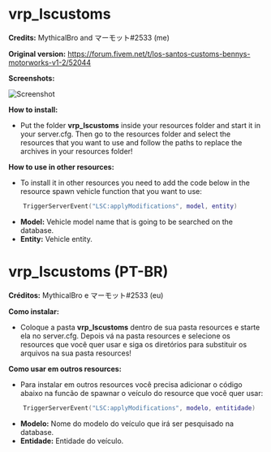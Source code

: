 # vrp_lscustoms
**Credits:** MythicalBro and マーモット#2533 (me)

**Original version:** https://forum.fivem.net/t/los-santos-customs-bennys-motorworks-v1-2/52044

**Screenshots:**

   ![Screenshot](https://i.imgur.com/jOh7fAb.png)

**How to install:**

   - Put the folder **vrp_lscustoms** inside your resources folder and start it in your server.cfg. Then go to the resources folder and select the resources that you want to use and follow the paths to replace the archives in your resources folder!
  
**How to use in other resources:**

   - To install it in other resources you need to add the code below in the resource spawn vehicle function that you want to use:
   ```lua
       TriggerServerEvent("LSC:applyModifications", model, entity)
   ```
   - **Model:** Vehicle model name that is going to be searched on the database.
   - **Entity:** Vehicle entity.
   

# vrp_lscustoms (PT-BR)

**Créditos:** MythicalBro e マーモット#2533 (eu)

**Como instalar:**
    
   - Coloque a pasta **vrp_lscustoms** dentro de sua pasta resources e starte ela no server.cfg. Depois vá na pasta resources e selecione os resources que você quer usar e siga os diretórios para substituir os arquivos na sua pasta resources!

**Como usar em outros resources:**

   - Para instalar em outros resources você precisa adicionar o código abaixo na funcão de spawnar o veículo do resource que você quer usar:
   ```lua
       TriggerServerEvent("LSC:applyModifications", modelo, entitidade)
   ```
   - **Modelo:** Nome do modelo do veículo que irá ser pesquisado na database.
   - **Entidade:** Entidade do veículo.


    
    